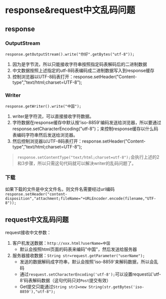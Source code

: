 # response&request中文乱码问题

## response

### OutputStream
`response.getOutputStream().write("你好".getBytes("utf-8"));`

1. 因为是字节流，所以只能接收字符串按照指定码表解码后的二进制数据
2. 中文数据按照上述指定的utf-8码表编码成二进制数据写入到response缓存
3. 控制浏览器以UTF-8码表打开：response.setHeader("Content-type","text/html;charset=UTF-8");

### Writer
`response.getWriter().write("中国");`

1. writer是字符流，可以直接接收字符数据。
2. 字符数据在response缓存中默认按'iso-8859'编码发送给浏览器，所以要通过response.setCharacterEncoding("utf-8")；来控制response缓存以什么码表编码字符串然后发送给浏览器。
3. 然后控制浏览器以UTF-8码表打开：response.setHeader("Content-type","text/html;charset=UTF-8");

> `response.setContentType("text/html;charset=utf-8");`会执行上述的2和3步骤，所以只需这句代码就可以解决writer的乱码问题了。

### 下载
如果下载的文件是中文文件名，则文件名需要经过url编码
`response.setHeader("content-disposition","attachment;fileName="+URLEncoder.encode(filename,"UTF-8"));`

## request中文乱码问题
request接收中文参数：

1. 客户机发送数据：`http://xxx.html?userName=中国`
    - 默认会按照html页面的码表来编码"中国"，然后发送给服务器
2. 服务器接收数据：`String str=request.getParameter("userName");`
    - 发送的数据解码成字符串，默认会按照'iso-8859'来解码数据，所以会乱码
    - 通过`resquest.setCharacterEncoding('utf-8');`可以设置request以'utf-8'码表解码数据（这句代码只对`Post`提交有效）
    - Get提交只能通过`String str2=new String(str.getBytes('iso-8859'),"utf-8");`

